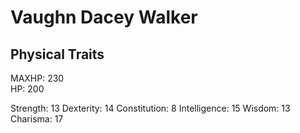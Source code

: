 # Vaughn Dacey Walker  

## Physical Traits
MAXHP: 230  
HP: 200

Strength: 13
Dexterity: 14
Constitution: 8
Intelligence: 15
Wisdom: 13
Charisma: 17
